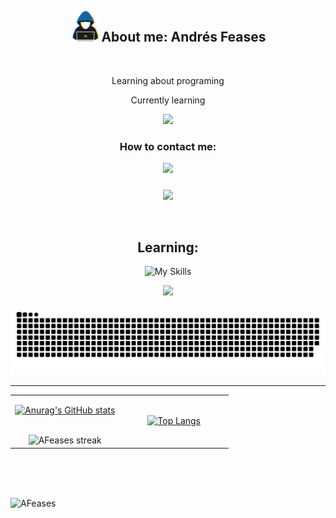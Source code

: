 <div align="center">   
  
## <picture><img src = "https://github.com/0xAbdulKhalid/0xAbdulKhalid/raw/main/assets/mdImages/about_me.gif" width = 50px></picture>**About me: Andrés Feases**

<br>   

 Learning about programing
 
 Currently learning

<a href="https://www.youtube.com/watch?v=dQw4w9WgXcQ"><img src="https://user-images.githubusercontent.com/73097560/115834477-dbab4500-a447-11eb-908a-139a6edaec5c.gif"></a>

### **How to contact me:**

<a href="mailto:alluesmaf@iesch.org" target="_blank">
<img src="https://img.shields.io/badge/gmail-%23EA4335.svg?style=for-the-badge&logo=gmail&logoColor=white" t=mail style="margin-bottom: 10px;" />
</a>

<br>

<a href="https://www.youtube.com/watch?v=dQw4w9WgXcQ"><img src="https://user-images.githubusercontent.com/73097560/115834477-dbab4500-a447-11eb-908a-139a6edaec5c.gif"></a>

<br>
                                      
## **Learning:**
![My Skills](
https://skillicons.dev/icons?i=python,java,cpp,github,mysql,md,html,css,bootstrap,&perline=3)

<a href="https://www.youtube.com/watch?v=dQw4w9WgXcQ"><img src="https://user-images.githubusercontent.com/73097560/115834477-dbab4500-a447-11eb-908a-139a6edaec5c.gif"></a>

<div align="center">
  <img  src="https://github.com/1999AZZAR/1999AZZAR/blob/main/resources/img/grid-snake.svg"
       alt="snake" /></a>
</div>

---
  
<table align="center">
<tr border="none">
<td width="50%" align="center">
  
  [![Anurag's GitHub stats](https://github-readme-stats.vercel.app/api?username=AFeases&include_all_commits&theme=dark&show_icons=true&count_private=true)](https://github.com/AFeases)
  
  <br>
  
  <img  title="🔥 Get streak stats for your profile at git.io/streak-stats" alt="AFeases streak" src="https://github-readme-streak-stats.herokuapp.com/?user=AFeases&include_all_commits&theme=dark&hide_border=false" /> 
  
</td>
<td width="50%" align="center">

  [![Top Langs](https://github-readme-stats.vercel.app/api/top-langs/?username=AFeases&theme=dark&hide_border=false&no-bg=true&no-frame=true&langs_count=10)](https://github.com/AFeases)
  
</td>
</tr>
</table>
</div>

<br><br><br>

<p align="left"> <img src="https://komarev.com/ghpvc/?username=AFeases" alt="AFeases" /> </p>
